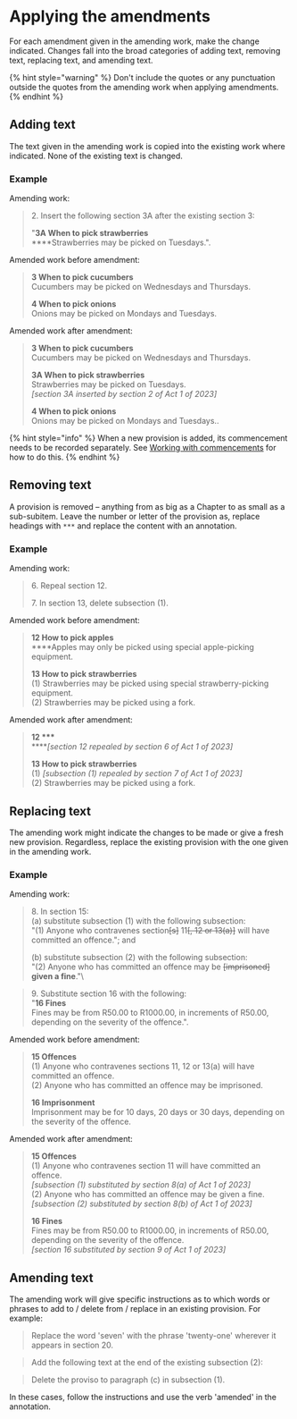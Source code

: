 # Applying the amendments

For each amendment given in the amending work, make the change indicated. Changes fall into the broad categories of adding text, removing text, replacing text, and amending text.

{% hint style="warning" %}
Don't include the quotes or any punctuation outside the quotes from the amending work when applying amendments.
{% endhint %}

## Adding text

The text given in the amending work is copied into the existing work where indicated. None of the existing text is changed.

### Example

Amending work:

> 2\. Insert the following section 3A after the existing section 3:
>
> "**3A When to pick strawberries** \
> ****Strawberries may be picked on Tuesdays.".

Amended work before amendment:

> **3 When to pick cucumbers** \
> Cucumbers may be picked on Wednesdays and Thursdays.
>
> **4 When to pick onions** \
> Onions may be picked on Mondays and Tuesdays.

Amended work after amendment:

> **3 When to pick cucumbers** \
> Cucumbers may be picked on Wednesdays and Thursdays.
>
> **3A When to pick strawberries** \
> Strawberries may be picked on Tuesdays.\
> _\[section 3A inserted by section 2 of Act 1 of 2023]_
>
> **4 When to pick onions** \
> Onions may be picked on Mondays and Tuesdays..

{% hint style="info" %}
When a new provision is added, its commencement needs to be recorded separately. See [Working with commencements](../creating-and-editing-works/working-with-commencements.md#insertion-of-new-sections-by-amendment) for how to do this.
{% endhint %}

## Removing text

A provision is removed – anything from as big as a Chapter to as small as a sub-subitem. Leave the number or letter of the provision as, replace headings with `***` and replace the content with an annotation.

### Example

Amending work:

> 6\. Repeal section 12.
>
> 7\. In section 13, delete subsection (1).

Amended work before amendment:

> **12 How to pick apples** \
> ****Apples may only be picked using special apple-picking equipment.
>
> **13 How to pick strawberries** \
> (1) Strawberries may be picked using special strawberry-picking equipment. \
> (2) Strawberries may be picked using a fork.&#x20;

Amended work after amendment:

> **12 \*\*\***\
> ****_\[section 12 repealed by section 6 of Act 1 of 2023]_
>
> **13 How to pick strawberries** \
> (1) _\[subsection (1) repealed by section 7 of Act 1 of 2023]_ \
> (2) Strawberries may be picked using a fork.&#x20;

## Replacing text

The amending work might indicate the changes to be made or give a fresh new provision. Regardless, replace the existing provision with the one given in the amending work.

### Example

Amending work:

> 8\. In section 15: \
> (a) substitute subsection (1) with the following subsection: \
> "(1) Anyone who contravenes section~~\[s]~~ 11~~\[, 12 or 13(a)]~~ will have committed an offence."; and
>
> (b) substitute subsection (2) with the following subsection: \
> "(2) Anyone who has committed an offence may be ~~\[imprisoned]~~ **given a fine**."\
>

> 9\. Substitute section 16 with the following: \
> "**16 Fines** \
> Fines may be from R50.00 to R1000.00, in increments of R50.00, depending on the severity of the offence.".

Amended work before amendment:

> **15 Offences** \
> (1) Anyone who contravenes sections 11, 12 or 13(a) will have committed an offence. \
> (2) Anyone who has committed an offence may be imprisoned.
>
> **16 Imprisonment** \
> Imprisonment may be for 10 days, 20 days or 30 days, depending on the severity of the offence.

Amended work after amendment:

> **15 Offences** \
> (1) Anyone who contravenes section 11 will have committed an offence. \
> &#x20;     _\[subsection (1) substituted by section 8(a) of Act 1 of 2023]_\
> (2) Anyone who has committed an offence may be given a fine.\
> &#x20;     _\[subsection (2) substituted by section 8(b) of Act 1 of 2023]_
>
> **16 Fines** \
> Fines may be from R50.00 to R1000.00, in increments of R50.00, depending on the severity of the offence.\
> _\[section 16 substituted by section 9 of Act 1 of 2023]_

## Amending text

The amending work will give specific instructions as to which words or phrases to add to / delete from / replace in an existing provision. For example:

> Replace the word 'seven' with the phrase 'twenty-one' wherever it appears in section 20.

> Add the following text at the end of the existing subsection (2):

> Delete the proviso to paragraph (c) in subsection (1).

In these cases, follow the instructions and use the verb 'amended' in the annotation.

